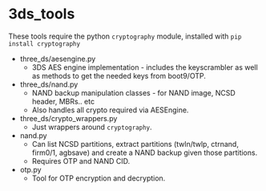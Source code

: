 # 3ds_tools
These tools require the python `cryptography` module, installed with
`pip install cryptography`

* three_ds/aesengine.py
	* 3DS AES engine implementation - includes the keyscrambler as well as methods to get the needed keys from boot9/OTP.
* three_ds/nand.py
	* NAND backup manipulation classes - for NAND image, NCSD header, MBRs.. etc
	* Also handles all crypto required via AESEngine.
* three_ds/crypto_wrappers.py
	* Just wrappers around `cryptography`.
* nand.py
	* Can list NCSD partitions, extract partitions (twln/twlp, ctrnand, firm0/1, agbsave) and create a NAND backup given those partitions.
	* Requires OTP and NAND CID.
* otp.py
	* Tool for OTP encryption and decryption.